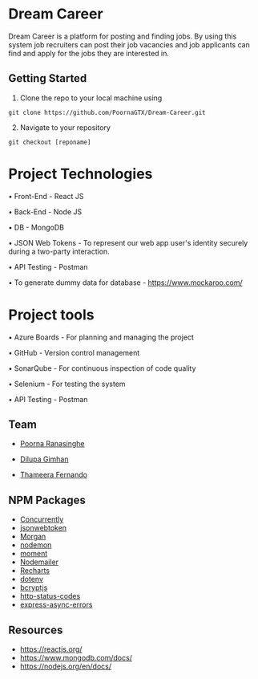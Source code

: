 # Dream Career
Dream Career is a platform for posting and finding jobs. By using this system job recruiters can post their job vacancies and job applicants can find and apply for the jobs they are interested in.

## Getting Started

1. Clone the repo to your local machine using

```
git clone https://github.com/PoornaGTX/Dream-Career.git
```

2. Navigate to your repository
```
git checkout [reponame]
```

# Project Technologies
• Front-End - React JS

• Back-End - Node JS

• DB - MongoDB

• JSON Web Tokens - To represent our web app user's identity securely during a two-party interaction. 

• API Testing - Postman

• To generate dummy data for database - https://www.mockaroo.com/



# Project tools
• Azure Boards - For planning and managing the project

• GitHub - Version control management

• SonarQube - For continuous inspection of code quality

• Selenium - For testing the system

• API Testing - Postman




## Team
* [Poorna Ranasinghe](https://github.com/PoornaGTX)

* [Dilupa Gimhan](https://github.com/DilupaG)

* [Thameera Fernando](https://github.com/ThameeraFernando)


## NPM Packages
* [Concurrently](https://www.npmjs.com/package/concurrently)
* [jsonwebtoken](https://www.npmjs.com/package/jsonwebtoken)
* [Morgan](https://www.npmjs.com/package/morgan)
* [nodemon](https://www.npmjs.com/package/nodemon)
* [moment](https://www.npmjs.com/package/moment)
* [Nodemailer](https://www.npmjs.com/package/nodemailer)
* [Recharts](https://www.npmjs.com/package/recharts)
* [dotenv](https://www.npmjs.com/package/dotenv)
* [bcryptjs](https://www.npmjs.com/package/bcryptjs)
* [http-status-codes](https://www.npmjs.com/package/http-status-codes)
* [express-async-errors](https://www.npmjs.com/package/express-async-errors)


## Resources

* https://reactjs.org/
* https://www.mongodb.com/docs/
* https://nodejs.org/en/docs/

